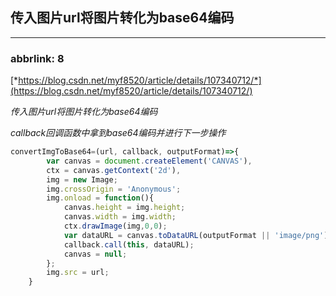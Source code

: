 ## 传入图片url将图片转化为base64编码

---

### abbrlink: 8

[*https://blog.csdn.net/myf8520/article/details/107340712/*](https://blog.csdn.net/myf8520/article/details/107340712/)

*传入图片url将图片转化为base64编码*

*callback回调函数中拿到base64编码并进行下一步操作*

```javascript
convertImgToBase64=(url, callback, outputFormat)=>{
        var canvas = document.createElement('CANVAS'),
        ctx = canvas.getContext('2d'),
        img = new Image;
        img.crossOrigin = 'Anonymous';
        img.onload = function(){
            canvas.height = img.height;
            canvas.width = img.width;
            ctx.drawImage(img,0,0);
            var dataURL = canvas.toDataURL(outputFormat || 'image/png');
            callback.call(this, dataURL);
            canvas = null;
        };
        img.src = url;
    }
```

